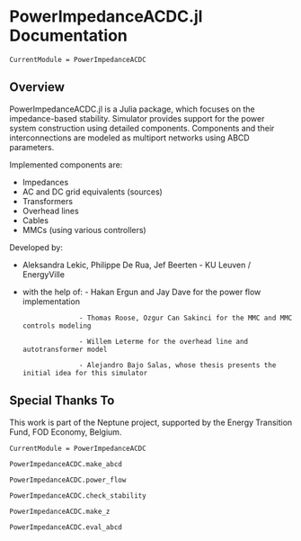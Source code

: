 # PowerImpedanceACDC.jl Documentation

```@meta
CurrentModule = PowerImpedanceACDC
```

## Overview

PowerImpedanceACDC.jl is a Julia package, which focuses on the impedance-based stability. Simulator provides support for the power system construction using detailed components. Components and their interconnections are modeled as multiport networks using ABCD parameters.

Implemented components are:
- Impedances
- AC and DC grid equivalents (sources)
- Transformers
- Overhead lines
- Cables
- MMCs (using various controllers)

Developed by:
- Aleksandra Lekic, Philippe De Rua, Jef Beerten - KU Leuven / EnergyVille
- with the help of:
                    - Hakan Ergun and Jay Dave for the power flow implementation

                    - Thomas Roose, Ozgur Can Sakinci for the MMC and MMC controls modeling

                    - Willem Leterme for the overhead line and autotransformer model

                    - Alejandro Bajo Salas, whose thesis presents the initial idea for this simulator

## Special Thanks To
This work is part of the Neptune project, supported by the Energy Transition Fund, FOD Economy, Belgium.  

```@meta
CurrentModule = PowerImpedanceACDC
```

```@docs
PowerImpedanceACDC.make_abcd
```

```@docs
PowerImpedanceACDC.power_flow
```

```@docs
PowerImpedanceACDC.check_stability
```

```@docs
PowerImpedanceACDC.make_z
```

```@docs
PowerImpedanceACDC.eval_abcd
```